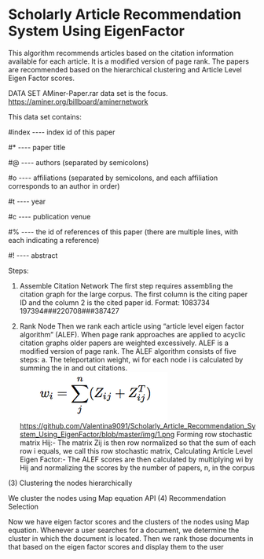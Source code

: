 # Scholarly Article Recommendation System Using EigenFactor

This algorithm recommends articles based on the citation information available for each article. It is a modified version of page rank. The papers are recommended based on the hierarchical clustering and Article Level Eigen Factor scores.

DATA SET
AMiner-Paper.rar data set is the focus.
https://aminer.org/billboard/aminernetwork

This data set contains:

#index ---- index id of this paper

#* ---- paper title

#@ ---- authors (separated by semicolons)

#o ---- affiliations (separated by semicolons, and each affiliation corresponds to an author in order)

#t ---- year 

#c ---- publication venue

#% ---- the id of references of this paper (there are multiple lines, with each indicating a reference)

#! ---- abstract


Steps:
1. Assemble Citation Network
The first step requires assembling the citation graph for the large corpus. The first column is the citing paper ID and the column 2
is the cited paper id. 
Format: 1083734 197394###220708###387427

2. Rank Node
Then we rank each article using “article level eigen factor algorithm” (ALEF). When page rank approaches are applied to acyclic citation graphs older papers are weighted excessively. ALEF is a modified version of page rank. The ALEF algorithm consists of five steps: a. The teleportation weight, wi for each node i is calculated by summing the in and out citations.
![Alt text](https://github.com/Valentina9091/Scholarly_Article_Recommendation_System_Using_EigenFactor/blob/master/img/1.png "Optional title")
https://github.com/Valentina9091/Scholarly_Article_Recommendation_System_Using_EigenFactor/blob/master/img/1.png
Forming row stochastic matrix Hij:- The matrix Zij is then row normalized so that the sum of each row i equals, we call this row stochastic matrix,
Calculating Article Level Eigen Factor:- The ALEF scores are then calculated by multiplying wi by Hij and normalizing the scores by the number of papers, n, in the corpus


(3) Clustering the nodes hierarchically

We cluster the nodes using Map equation API
(4) Recommendation Selection

Now we have eigen factor scores and the clusters of the nodes using Map equation. Whenever a user searches for a document, we determine the cluster in which the document is located. Then we rank those documents in that based on the eigen factor scores and display them to the user
